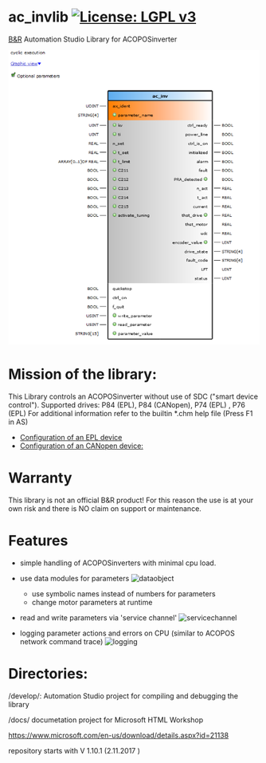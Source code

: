 # ac_invlib [![License: LGPL v3](https://img.shields.io/badge/License-LGPL%20v3-blue.svg)](https://www.gnu.org/licenses/lgpl-3.0)
[B&amp;R](https://www.br-automation.com) Automation Studio Library for ACOPOSinverter

![ac_inv()](https://github.com/hilch/ac_invlib/blob/master/Screenshot1.PNG)


# Mission of the library:

This Library controls an ACOPOSinverter without use of SDC ("smart device control"). Supported drives: P84 (EPL), P84 (CANopen), P74 (EPL) , P76 (EPL)
For additional information refer to the builtin *.chm help file (Press F1 in AS)

 - [Configuration of an EPL device](https://github.com/hilch/ac_invlib/blob/master/howToEPLDeviceConfiguration.md)
 - [Configuration of an CANopen device:](https://github.com/hilch/ac_invlib/blob/master/howToCanopenDeviceConfiguration.md)
   

# Warranty

This library is not an official B&amp;R product! For this reason the use is at your own risk and there is NO claim on support or maintenance.

# Features
* simple handling of ACOPOSinverters with minimal cpu load.
* use data modules for parameters ![dataobject](https://github.com/hilch/ac_invlib/blob/master/docs/sample_data_object.jpg)
  - use symbolic names instead of numbers for parameters
  - change motor parameters at runtime
* read and write parameters via 'service channel' ![servicechannel](https://github.com/hilch/ac_invlib/blob/master/docs/service_channel.PNG)

* logging parameter actions and errors on CPU (similar to ACOPOS network command trace) ![logging](https://github.com/hilch/ac_invlib/blob/master/docs/logging_import2.jpg)

# Directories:

/develop/:
Automation Studio project for compiling and debugging the library

/docs/
documetation project for Microsoft HTML Workshop

https://www.microsoft.com/en-us/download/details.aspx?id=21138


repository starts with V 1.10.1 (2.11.2017 )


